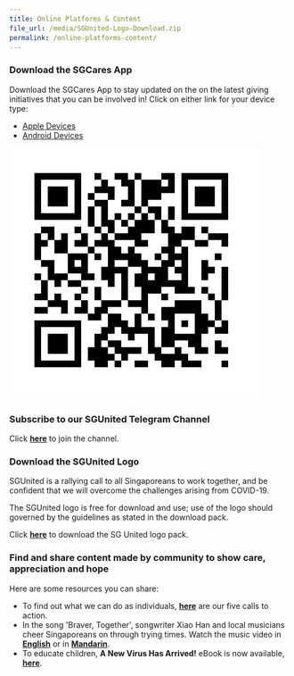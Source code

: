 ```yaml
---
title: Online Platforms & Content
file_url: /media/SGUnited-Logo-Download.zip
permalink: /online-platforms-content/
---
```


### Download the SGCares App
Download the SGCares App to stay updated on the on the latest giving initiatives that you can be involved in!
Click on either link for your device type:
- [Apple Devices](https://apps.apple.com/sg/app/sg-cares/id1315897116)
- [Android Devices](https://play.google.com/store/apps/details?id=org.nvpc.sgcares)

![SGCaresApp](/images/SGCaresQR.jpeg)

### Subscribe to our SGUnited Telegram Channel
Click **[here](https://t.me/SG_United)** to join the channel.

### Download the SGUnited Logo
SGUnited is a rallying call to all Singaporeans to work together, and be confident that we will overcome the challenges arising from COVID-19.

The SGUnited logo is free for download and use; use of the logo should governed by the guidelines as stated in the download pack.

Click **[here](/media/SGUnited-Logo-Download.zip)** to download the SG United logo pack.

### Find and share content made by community to show care, appreciation and hope
Here are some resources you can share:
* To find out what we can do as individuals, **[here](/five-calls/)** are our five calls to action.
* In the song 'Braver, Together', songwriter Xiao Han and local musicians cheer Singaporeans on through trying times. Watch the music video in **[English](https://www.facebook.com/TSMCollegeSG/videos/814750172371019/)** or in **[Mandarin](https://www.facebook.com/TSMCollegeSG/videos/2648069568646073/)**.
* To educate children, **A New Virus Has Arrived!** eBook is now available, **[here](https://info.etonhouse.com.sg/a-new-virus-has-arrived-ebook)**.
